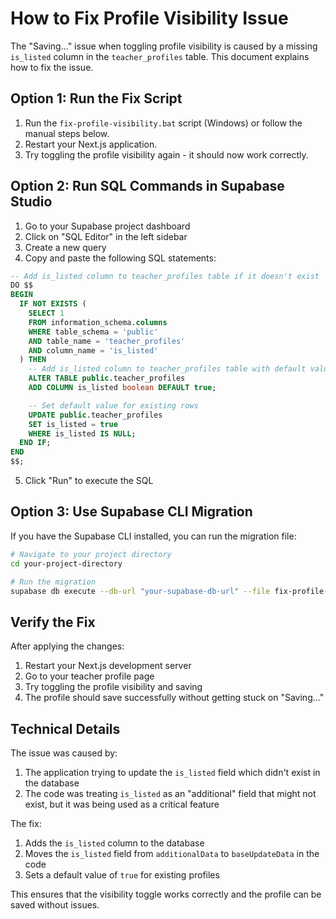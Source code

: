 # How to Fix Profile Visibility Issue

The "Saving..." issue when toggling profile visibility is caused by a missing `is_listed` column in the `teacher_profiles` table. This document explains how to fix the issue.

## Option 1: Run the Fix Script

1. Run the `fix-profile-visibility.bat` script (Windows) or follow the manual steps below.
2. Restart your Next.js application.
3. Try toggling the profile visibility again - it should now work correctly.

## Option 2: Run SQL Commands in Supabase Studio

1. Go to your Supabase project dashboard 
2. Click on "SQL Editor" in the left sidebar
3. Create a new query
4. Copy and paste the following SQL statements:

```sql
-- Add is_listed column to teacher_profiles table if it doesn't exist
DO $$
BEGIN
  IF NOT EXISTS (
    SELECT 1 
    FROM information_schema.columns 
    WHERE table_schema = 'public' 
    AND table_name = 'teacher_profiles' 
    AND column_name = 'is_listed'
  ) THEN
    -- Add is_listed column to teacher_profiles table with default value of true
    ALTER TABLE public.teacher_profiles 
    ADD COLUMN is_listed boolean DEFAULT true;

    -- Set default value for existing rows
    UPDATE public.teacher_profiles
    SET is_listed = true
    WHERE is_listed IS NULL;
  END IF;
END
$$;
```

5. Click "Run" to execute the SQL

## Option 3: Use Supabase CLI Migration

If you have the Supabase CLI installed, you can run the migration file:

```bash
# Navigate to your project directory
cd your-project-directory

# Run the migration
supabase db execute --db-url "your-supabase-db-url" --file fix-profile-visibility.sql
```

## Verify the Fix

After applying the changes:

1. Restart your Next.js development server
2. Go to your teacher profile page
3. Try toggling the profile visibility and saving
4. The profile should save successfully without getting stuck on "Saving..."

## Technical Details

The issue was caused by:

1. The application trying to update the `is_listed` field which didn't exist in the database
2. The code was treating `is_listed` as an "additional" field that might not exist, but it was being used as a critical feature

The fix:
1. Adds the `is_listed` column to the database
2. Moves the `is_listed` field from `additionalData` to `baseUpdateData` in the code
3. Sets a default value of `true` for existing profiles

This ensures that the visibility toggle works correctly and the profile can be saved without issues. 